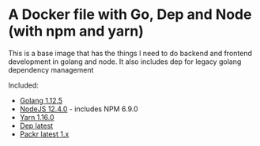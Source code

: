 # A Docker file with Go, Dep and Node (with npm and yarn)

This is a base image that has the things I need to do backend and frontend development in golang and node. It also includes dep for legacy golang dependency management

Included:

- [Golang 1.12.5](https://golang.org/)
- [NodeJS 12.4.0](https://nodejs.org/en/) - includes NPM 6.9.0
- [Yarn 1.16.0](https://yarnpkg.com/)
- [Dep latest](https://github.com/golang/dep)
- [Packr latest 1.x](https://github.com/gobuffalo/packr)
